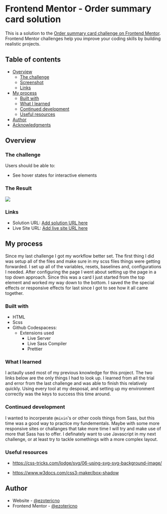 # Frontend Mentor - Order summary card solution

This is a solution to the [Order summary card challenge on Frontend Mentor](https://www.frontendmentor.io/challenges/order-summary-component-QlPmajDUj). Frontend Mentor challenges help you improve your coding skills by building realistic projects. 

## Table of contents

- [Overview](#overview)
  - [The challenge](#the-challenge)
  - [Screenshot](#screenshot)
  - [Links](#links)
- [My process](#my-process)
  - [Built with](#built-with)
  - [What I learned](#what-i-learned)
  - [Continued development](#continued-development)
  - [Useful resources](#useful-resources)
- [Author](#author)
- [Acknowledgments](#acknowledgments)

## Overview

### The challenge

Users should be able to:

- See hover states for interactive elements

### The Result

![](./screenshot.jpg)

### Links

- Solution URL: [Add solution URL here](https://your-solution-url.com)
- Live Site URL: [Add live site URL here](https://your-live-site-url.com)

## My process

Since my last challenge I got my workflow better set. The first thing I did was setup all of the files and make sure in my scss files things were getting forwarded. I set up all of the variables, resets, baselines and, configurations I needed. After configuring the page I went about setting up the page in a top down approach. Since this was a card I just started from the top element and worked my way down to the bottom. I saved the the special effects or responsive effects for last since I got to see how it all came together. 

### Built with

- HTML
- Scss
- Github Codespacess:
  - Extensions used
    - Live Server
    - Live Sass Compiler
    - Prettier

### What I learned

I actaully used most of my previous knowledge for this project. The two links below are the only things I had to look up. I learned from all the trial and error from the last challenge and was able to finish this relatively quickly. Using every tool at my desposal, and setting up my environment correctly was the keys to success this time around. 


### Continued development

I wanted to incorperate ```@mixin```'s or other cools things from Sass, but this time was a good way to practice my fundementals. Maybe with some more responsive sites or challanges that take more time I will try and make use of more that Sass has to offer. I definately want to use Javascript in my next challenge, or at least try to tackle somethings with a more complex layout.

### Useful resources

- https://css-tricks.com/lodge/svg/06-using-svg-svg-background-image/

- https://www.w3docs.com/css3-maker/box-shadow

## Author

- Website - [@ezotericno](https://github.com/ezotericno)
- Frontend Mentor - [@ezotericno](https://www.frontendmentor.io/profile/ezotericno)



